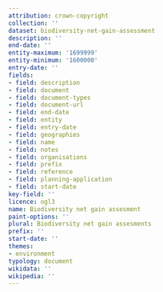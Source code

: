 ```yaml
---
attribution: crown-copyright
collection: ''
dataset: biodiversity-net-gain-assessment
description: ''
end-date: ''
entity-maximum: '1699999'
entity-minimum: '1600000'
entry-date: ''
fields:
- field: description
- field: document
- field: document-types
- field: document-url
- field: end-date
- field: entity
- field: entry-date
- field: geographies
- field: name
- field: notes
- field: organisations
- field: prefix
- field: reference
- field: planning-application
- field: start-date
key-field: ''
licence: ogl3
name: Biodiversity net gain assesment
paint-options: ''
plural: Biodiversity net gain assesments
prefix: ''
start-date: ''
themes:
- environment
typology: document
wikidata: ''
wikipedia: ''
---
```

